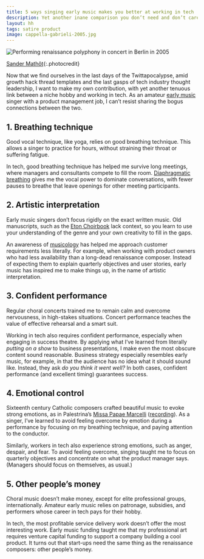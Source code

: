 ```yaml
---
title: 5 ways singing early music makes you better at working in tech
description: Yet another inane comparison you don’t need and don’t care about
layout: hh
tags: satire product
image: cappella-gabrieli-2005.jpg
---
```


![Performing renaissance polyphony in concert in Berlin in 2005](cappella-gabrieli-2005.jpg)

[Sander Mathôt](http://cappellagabrieli.nl/concert-2005-12.html){:.photocredit}

Now that we find ourselves in the last days of the Twittapocalypse, amid growth hack thread templates and the last gasps of tech industry thought leadership, 
I want to make my own contribution, with yet another tenuous link between a niche hobby and working in tech.
As an amateur [early music](https://en.wikipedia.org/wiki/Early_music)
singer with a product management job, I can’t resist sharing the bogus connections between the two.

## 1. Breathing technique

Good vocal technique, like yoga, relies on good breathing technique.
This allows a singer to practice for hours, without straining their throat or suffering fatigue.

In tech, good breathing technique has helped me survive long meetings, where managers and consultants compete to fill the room.
[Diaphragmatic breathing](https://en.wikipedia.org/wiki/Diaphragmatic_breathing)
gives me the vocal power to dominate conversations, with fewer pauses to breathe that leave openings for other meeting participants.

## 2. Artistic interpretation

Early music singers don’t focus rigidly on the exact written music. 
Old manuscripts, such as the [Eton Choirbook](https://en.wikipedia.org/wiki/Eton_Choirbook)
lack context, so you learn to use your understanding of the genre and your own creativity to fill in the gaps.

An awareness of [musicology](https://en.wikipedia.org/wiki/Musicology) has helped me approach customer requirements less literally.
For example, when working with product owners who had less availability than a long-dead renaissance composer.
Instead of expecting them to explain quarterly objectives and user stories, early music has inspired me to make things up, in the name of artistic interpretation.

## 3. Confident performance

Regular choral concerts trained me to remain calm and overcome nervousness, in high-stakes situations.
Concert performance teaches the value of effective rehearsal and a smart suit.

Working in tech also requires confident performance, especially when engaging in success theatre.
By applying what I’ve learned from literally _putting on a show_ to business presentations, I make even the most obscure content sound reasonable.
Business strategy especially resembles early music, for example, in that the audience has no idea what it should sound like.
Instead, they ask _do you think it went well?_
In both cases, confident performance (and excellent timing) guarantees success.

## 4. Emotional control

Sixteenth century Catholic composers crafted beautiful music to evoke strong emotions, 
as in Palestrina’s [Missa Papae Marcelli](https://en.wikipedia.org/wiki/Missa_Papae_Marcelli)
([recording](https://www.youtube.com/watch?v=BRfF7W4El60)).
As a singer, I’ve learned to avoid feeling overcome by emotion during a performance by focusing on my breathing technique, and paying attention to the conductor.

Similarly, workers in tech also experience strong emotions, such as anger, despair, and fear.
To avoid feeling overcome, singing taught me to focus on quarterly objectives and concentrate on what the product manager says.
(Managers should focus on themselves, as usual.)

## 5. Other people’s money

Choral music doesn’t make money, except for elite professional groups, internationally.
Amateur early music relies on patronage, subsidies, and performers whose career in tech pays for their hobby.

In tech, the most profitable service delivery work doesn’t offer the most interesting work.
Early music funding taught me that my professional art requires venture capital funding to support a company building a cool product.
It turns out that start-ups need the same thing as the renaissance composers: other people’s money.
